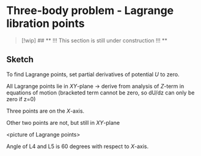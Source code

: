 # Three-body problem - Lagrange libration points

> [!wip] ## ** !!! This section is still under construction !!! **

<!-- Wakker section 3.7 -->


## Sketch
To find Lagrange points, set partial derivatives of potential $U$ to zero.

All Lagrange points lie in $XY$-plane -> derive from analysis of $Z$-term in equations of motion (bracketed term cannot be zero, so dU/dz can only be zero if z=0)

Three points are on the $X$-axis.

Other two points are not, but still in $XY$-plane

\<picture of Lagrange points>

Angle of L4 and L5 is 60 degrees with respect to $X$-axis.